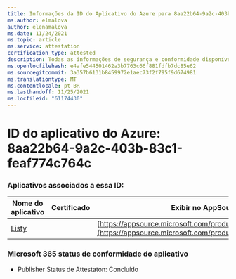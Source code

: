 ```yaml
---
title: Informações da ID do Aplicativo do Azure para 8aa22b64-9a2c-403b-83c1-feaf774c764c
ms.author: elmalova
author: elenamalova
ms.date: 11/24/2021
ms.topic: article
ms.service: attestation
certification_type: attested
description: Todas as informações de segurança e conformidade disponíveis para 8aa22b64-9a2c-403b-83c1-feaf774c764c.
ms.openlocfilehash: e4afe544501462a3b7763c66f881fdfb7dc85e62
ms.sourcegitcommit: 3a357b6131b8459972e1aec73f2f795f9d674981
ms.translationtype: MT
ms.contentlocale: pt-BR
ms.lasthandoff: 11/25/2021
ms.locfileid: "61174430"
---
```

# <a name="azure-app-id-8aa22b64-9a2c-403b-83c1-feaf774c764c"></a>ID do aplicativo do Azure: 8aa22b64-9a2c-403b-83c1-feaf774c764c


### <a name="apps-associated-with-this-id"></a>Aplicativos associados a essa ID:
| **Nome do aplicativo** | **Certificado** | **Exibir no AppSource** |
|--------------|---------------|-----------------------|
| [Listy](https://docs.microsoft.com/microsoft-365-app-certification/forward/WA200000798) |  | [https://appsource.microsoft.com/product/office/WA200000798](https://appsource.microsoft.com/product/office/WA200000798) |

### <a name="microsoft-365-app-compliance-status"></a>Microsoft 365 status de conformidade do aplicativo
- Publisher Status de Attestaton: Concluído

